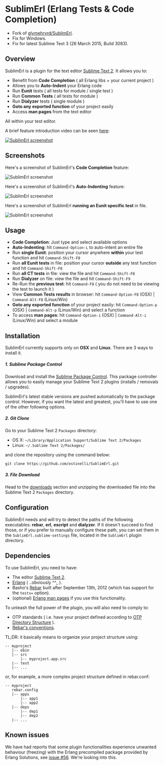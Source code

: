 # SublimErl (Erlang Tests & Code Completion)

- Fork of [glymehrvrd/SublimErl](https://github.com/glymehrvrd/SublimErl).
- Fix for Windows.
- Fix for latest Sublime Text 3 (26 March 2015, Build 3083).

Overview
--------

SublimErl is a plugin for the text editor [Sublime Text 2](http://www.sublimetext.com/2). It allows you to:

* Benefit from **Code Completion** ( all Erlang libs + your current project )
* Allows you to **Auto-Indent**  your Erlang code
* Run **Eunit** tests ( all tests for module / single test )
* Run **Common Tests** ( all tests for module )
* Run **Dialyzer** tests ( single module )
* **Goto any exported function** of your project easily
* Access **man pages** from the text editor

All within your test editor.

A brief feature introduction video can be seen [here](http://www.youtube.com/watch?v=KIzxbjlHmu0):

[![SublimErl screenshot](http://www.ostinelli.net/_out_images/video.png)](http://www.youtube.com/watch?v=KIzxbjlHmu0)

Screenshots
-----------

Here's a screenshot of SublimErl's **Code Completion** feature:

![SublimErl screenshot](http://www.ostinelli.net/_out_images/code_completion_full.gif)

Here's a screenshot of SublimErl's **Auto-Indenting** feature:

![SublimErl screenshot](http://www.ostinelli.net/_out_images/indenting.gif)

Here's a screenshot of SublimErl **running an Eunit specific test** in file.

![SublimErl screenshot](http://www.ostinelli.net/_out_images/running_test.jpeg)

Usage
-----

* **Code Completion**: Just type and select available options
* **Auto-Indenting**: hit `Command-Option-L` to auto-intent an entire file
* Run **single Eunit**: position your cursor anywhere **within** your test function and hit `Command-Shift-F8`
* Run **all Eunit tests** in file: position your cursor **outside** any test function and hit `Command-Shift-F8`
* Run **all CT tests** in file: view the file and hit `Command-Shift-F8`
* Run **Dialyzer** on file: view the file and hit `Command-Shift-F9`
* Re-Run the **previous test**: hit `Command-F8` ( you do not need to be viewing the test to launch it )
* View **Common Tests results** in browser: hit `Command-Option-F8` (OSX) | `Command-Alt-F8` (Linux/Win)
* **Goto any exported function** of your project easily: hit `Command-Option-p` (OSX) | `Command-Alt-p` (Linux/Win) and select a function
* To access **man pages**: hit `Command-Option-i` (OSX) | `Command-Alt-i` (Linux/Win) and select a module

Installation
------------
SublimErl currently supports only on **OSX** and **Linux**. There are 3 ways to install it.

##### 1. Sublime Package Control
Download and install the [Sublime Package Control](http://wbond.net/sublime_packages/package_control). This package controller allows you to easily manage your Sublime Text 2 plugins (installs / removals / upgrades).

SublimErl's latest stable versions are pushed automatically to the package control. However, if you want the latest and greatest, you'll have to use one of the other following options.

##### 2. Git Clone
Go to your Sublime Text 2 `Packages` directory:

* OS X: `~/Library/Application Support/Sublime Text 2/Packages`
* Linux: `~/.Sublime Text 2/Packages/`

and clone the repository using the command below:

``` shell
git clone https://github.com/ostinelli/SublimErl.git
```

##### 3. File Download
Head to the [downloads](https://github.com/ostinelli/SublimErl/downloads) section and unzipping the downloaded file into the Sublime Text 2 `Packages` directory.

Configuration
-------------

SublimErl needs and will try to detect the paths of the following executables: **rebar**, **erl**, **escript** and **dialyzer**. If it doesn't succeed to find those, or if you prefer to manually configure these path, you can set them in the `SublimErl.sublime-settings` file, located in the `SublimErl` plugin directory.

Dependencies
------------

To use SublimErl, you need to have:

* The editor [Sublime Text 2](http://www.sublimetext.com/2).
* [Erlang](http://www.erlang.org/download.html) ( ..obviously ^^_ ).
* Basho's [Rebar](https://github.com/basho/rebar) built after September 13th, 2012 (which has support for the `tests=` option).
* (optional) [Erlang man pages](http://www.erlang.org/download.html) if you use this functionality.

To unleash the full power of the plugin, you will also need to comply to:

* OTP standards ( i.e. have your project defined according to [OTP Directory Structure](http://www.erlang.org/doc/design_principles/applications.html#id73730) ).
* [Rebar's conventions](https://github.com/basho/rebar/wiki/Rebar-and-OTP-conventions).

TL;DR: it basically means to organize your project structure using:

```
-- myproject
   |-- ebin
   |-- src
       |-- myproject.app.src
   |-- test
   |-- ...
```

or, for example, a more complex project structure defined in rebar.conf:

```
-- myproject
   rebar.config
   |-- apps
       |-- app1
       |-- app2
   |-- deps
       |-- dep1
       |-- dep2
   |-- ...
```

Known issues
------------

We have had reports that some plugin functionalities experience unwanted behaviour (freezing) with the Erlang precompiled package provided by Erlang Solutions, see [issue #56](https://github.com/ostinelli/SublimErl/issues/56). We're looking into this.

